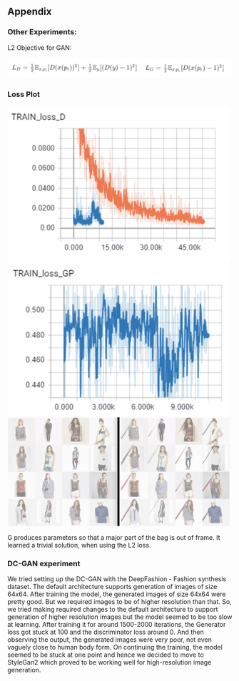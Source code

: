 ## Appendix

### Other Experiments:

L2 Objective for GAN:

<img src="img/loss.png" >

### Loss Plot

<img src="img/curve1.png" width=500>
<img src="img/curve2.png" width=500>
<img src="img/i1.png" width=500>

G produces parameters so that a major part of the bag is out of frame. It learned a trivial solution, when using the L2 loss.


### DC-GAN experiment

We tried setting up the DC-GAN with the DeepFashion - Fashion synthesis dataset. The default architecture supports generation of images of size 64x64. After training the model, the generated images of size 64x64 were pretty good. But we required images to be of higher resolution than that. So, we tried making required changes to the default architecture to support generation of higher resolution images but the model seemed to be too slow at learning. After training it for around 1500-2000 iterations, the Generator loss got stuck at 100 and the discriminator loss around 0. And then observing the output, the generated images were very poor, not even vaguely close to human body form. On continuing the training, the model seemed to be stuck at one point and hence we decided to move to StyleGan2 which proved to be working well for high-resolution image generation.
